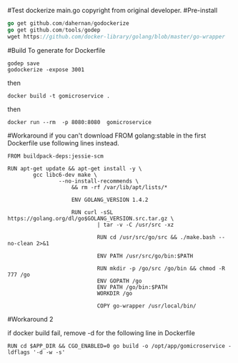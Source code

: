 #Test dockerize
main.go copyright from original developer.
#Pre-install
```go
go get github.com/dahernan/godockerize
go get github.com/tools/godep
wget https://github.com/docker-library/golang/blob/master/go-wrapper
```

#Build
To generate for Dockerfile
```
godep save
godockerize -expose 3001
```
then
```
docker build -t gomicroservice .
```
then
```
docker run --rm  -p 8080:8080  gomicroservice
```

#Workaround
if you can't download FROM golang:stable in the first Dockerfile
use following lines instead.
```
FROM buildpack-deps:jessie-scm

RUN apt-get update && apt-get install -y \
        gcc libc6-dev make \
                --no-install-recommends \
                    && rm -rf /var/lib/apt/lists/*

                    ENV GOLANG_VERSION 1.4.2

                    RUN curl -sSL https://golang.org/dl/go$GOLANG_VERSION.src.tar.gz \
                            | tar -v -C /usr/src -xz

                            RUN cd /usr/src/go/src && ./make.bash --no-clean 2>&1

                            ENV PATH /usr/src/go/bin:$PATH

                            RUN mkdir -p /go/src /go/bin && chmod -R 777 /go
                            ENV GOPATH /go
                            ENV PATH /go/bin:$PATH
                            WORKDIR /go

                            COPY go-wrapper /usr/local/bin/
```

#Workaround 2

if docker build fail, remove -d for the following line in Dockerfile

```
RUN cd $APP_DIR && CGO_ENABLED=0 go build -o /opt/app/gomicroservice -ldflags '-d -w -s'
```
